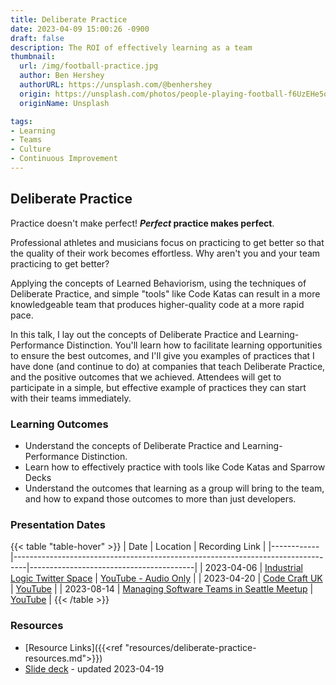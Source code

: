 ```yaml
---
title: Deliberate Practice
date: 2023-04-09 15:00:26 -0900
draft: false
description: The ROI of effectively learning as a team
thumbnail:
  url: /img/football-practice.jpg
  author: Ben Hershey
  authorURL: https://unsplash.com/@benhershey
  origin: https://unsplash.com/photos/people-playing-football-f6UzEHe5qf4
  originName: Unsplash

tags:
- Learning
- Teams
- Culture
- Continuous Improvement
---
```

## Deliberate Practice

Practice doesn't make perfect! ***Perfect* practice makes perfect**.

Professional athletes and musicians focus on practicing to get better so that the quality of their work becomes
effortless. Why aren't you and your team practicing to get better?

Applying the concepts of Learned Behaviorism, using the techniques of Deliberate Practice, and simple "tools" like Code
Katas can result in a more knowledgeable team that produces higher-quality code at a more rapid pace.

In this talk, I lay out the concepts of Deliberate Practice and Learning-Performance Distinction. You'll learn how to
facilitate learning opportunities to ensure the best outcomes, and I'll give you examples of practices that I have
done (and continue to do) at companies that teach Deliberate Practice, and the positive outcomes that we achieved. Attendees
will get to participate in a simple, but effective example of practices they can start with their teams immediately.

### Learning Outcomes
- Understand the concepts of Deliberate Practice and Learning-Performance Distinction.
- Learn how to effectively practice with tools like Code Katas and Sparrow Decks
- Understand the outcomes that learning as a group will bring to the team, and how to expand those outcomes to more than
  just developers.

### Presentation Dates
{{< table "table-hover" >}}
| Date       | Location                                                                        | Recording Link                          |
|------------|---------------------------------------------------------------------------------|-----------------------------------------|
| 2023-04-06 | [Industrial Logic Twitter Space](https://twitter.com/IndustrialLogic)           | [YouTube - Audio Only](https://youtu.be/4htssaCZgq8) |
| 2023-04-20 | [Code Craft UK](https://www.codecraftuk.org/events/2023/04/deliberate-practice) | [YouTube](https://youtu.be/-IZ2cu191dA) |
| 2023-08-14 | [Managing Software Teams in Seattle Meetup](https://www.meetup.com/managing-software-teams-in-seattle/events/294060653/) | [YouTube](https://youtu.be/YEZSK9JqYT4) |
{{< /table >}}
### Resources

- [Resource Links]({{<ref "resources/deliberate-practice-resources.md">}})
- [Slide deck](https://github.com/MyTurnyet/Talks/blob/main/deliberate-practice/Deliberate%20Practice.pdf) - updated
  2023-04-19

